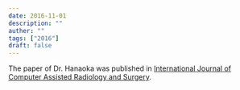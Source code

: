```yaml
---
date: 2016-11-01
description: ""
auther: ""
tags: ["2016"]
draft: false
---
```

The paper of Dr. Hanaoka was published in [International Journal of Computer Assisted Radiology and Surgery](https://link.springer.com/article/10.1007/s11548-016-1507-z).
